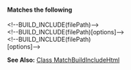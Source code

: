 #### Matches the following

&lt;!--BUILD_INCLUDE\(filePath\)--&gt;  
&lt;!--BUILD_INCLUDE\(filePath\)\[options\]--&gt;  
&lt;!--BUILD_INCLUDE\(filePath\)  
\[options\]--&gt;

**See Also:** [Class MatchBuildIncludeHtml](/grunt-build-include/classes/src_modules_matches.matchbuildincludehtml.html)  
